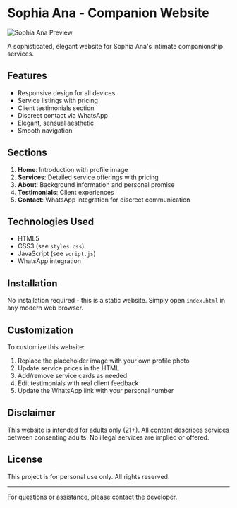 # Sophia Ana - Companion Website

![Sophia Ana Preview](https://images.unsplash.com/photo-1519699047748-de8e457a634e?ixlib=rb-1.2.1&auto=format&fit=crop&w=500&q=80)

A sophisticated, elegant website for Sophia Ana's intimate companionship services.

## Features

- Responsive design for all devices
- Service listings with pricing
- Client testimonials section
- Discreet contact via WhatsApp
- Elegant, sensual aesthetic
- Smooth navigation

## Sections

1. **Home**: Introduction with profile image
2. **Services**: Detailed service offerings with pricing
3. **About**: Background information and personal promise
4. **Testimonials**: Client experiences
5. **Contact**: WhatsApp integration for discreet communication

## Technologies Used

- HTML5
- CSS3 (see `styles.css`)
- JavaScript (see `script.js`)
- WhatsApp integration

## Installation

No installation required - this is a static website. Simply open `index.html` in any modern web browser.

## Customization

To customize this website:

1. Replace the placeholder image with your own profile photo
2. Update service prices in the HTML
3. Add/remove service cards as needed
4. Edit testimonials with real client feedback
5. Update the WhatsApp link with your personal number

## Disclaimer

This website is intended for adults only (21+). All content describes services between consenting adults. No illegal services are implied or offered.

## License

This project is for personal use only. All rights reserved.

---

For questions or assistance, please contact the developer.